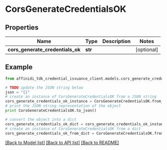 # CorsGenerateCredentialsOK

## Properties

| Name                             | Type    | Description | Notes      |
| -------------------------------- | ------- | ----------- | ---------- |
| **cors_generate_credentials_ok** | **str** |             | [optional] |

## Example

```python
from affinidi_tdk_credential_issuance_client.models.cors_generate_credentials_ok import CorsGenerateCredentialsOK

# TODO update the JSON string below
json = "{}"
# create an instance of CorsGenerateCredentialsOK from a JSON string
cors_generate_credentials_ok_instance = CorsGenerateCredentialsOK.from_json(json)
# print the JSON string representation of the object
print CorsGenerateCredentialsOK.to_json()

# convert the object into a dict
cors_generate_credentials_ok_dict = cors_generate_credentials_ok_instance.to_dict()
# create an instance of CorsGenerateCredentialsOK from a dict
cors_generate_credentials_ok_from_dict = CorsGenerateCredentialsOK.from_dict(cors_generate_credentials_ok_dict)
```

[[Back to Model list]](../README.md#documentation-for-models) [[Back to API list]](../README.md#documentation-for-api-endpoints) [[Back to README]](../README.md)
